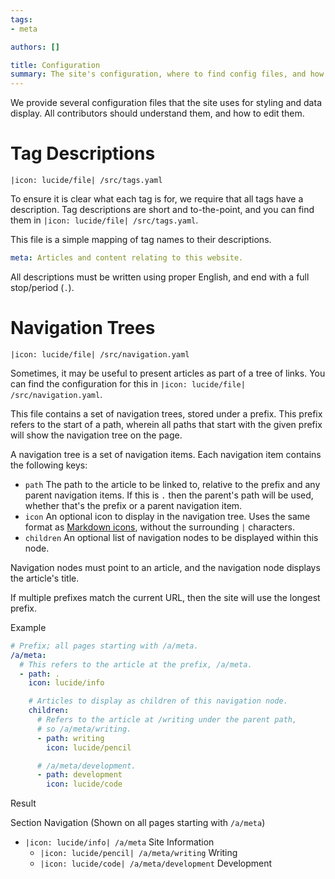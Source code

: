```yaml
---
tags:
- meta

authors: []

title: Configuration
summary: The site's configuration, where to find config files, and how to use them.
---
```


We provide several configuration files that the site uses for styling and data display.
All contributors should understand them, and how to edit them.

<!--more-->

# Tag Descriptions

`|icon: lucide/file| /src/tags.yaml`

To ensure it is clear what each tag is for, we require that all tags have a description.
Tag descriptions are short and to-the-point, and you can find them in `|icon: lucide/file| /src/tags.yaml`.

This file is a simple mapping of tag names to their descriptions.

```yaml
meta: Articles and content relating to this website.
```

All descriptions must be written using proper English, and end with a full stop/period (`.`).

# Navigation Trees

`|icon: lucide/file| /src/navigation.yaml`

Sometimes, it may be useful to present articles as part of a tree of links.
You can find the configuration for this in `|icon: lucide/file| /src/navigation.yaml`.

This file contains a set of navigation trees, stored under a prefix.
This prefix refers to the start of a path, wherein all paths that start with the given prefix will show the navigation
tree on the page.

A navigation tree is a set of navigation items.
Each navigation item contains the following keys:

- `path` The path to the article to be linked to, relative to the prefix and any parent navigation items.
  If this is `.` then the parent's path will be used, whether that's the prefix or a parent navigation item.
- `icon` An optional icon to display in the navigation tree.
  Uses the same format as [Markdown icons](/a/meta/contributing/writing/formatting/#icons), without the surrounding `|`
  characters.
- `children` An optional list of navigation nodes to be displayed within this node.

Navigation nodes must point to an article, and the navigation node displays the article's title.

If multiple prefixes match the current URL, then the site will use the longest prefix.

<div class="article-markdown-example">
<div>
<span class="text-lg mb-2 font-semibold">Example</span>

```yaml
# Prefix; all pages starting with /a/meta.
/a/meta:
  # This refers to the article at the prefix, /a/meta.
  - path: .
    icon: lucide/info

    # Articles to display as children of this navigation node.
    children:
      # Refers to the article at /writing under the parent path,
      # so /a/meta/writing.
      - path: writing
        icon: lucide/pencil

      # /a/meta/development.
      - path: development
        icon: lucide/code
```

</div>

<div>
<p class="text-lg font-semibold m-0 mr-1">Result</p>

<p class="text-lg m-0 mr-1 mt-1">
<span class="font-semibold">Section Navigation</span>
(Shown on all pages starting with <code>/a/meta</code>)
</p>

- `|icon: lucide/info| /a/meta` Site Information
    - `|icon: lucide/pencil| /a/meta/writing` Writing
    - `|icon: lucide/code| /a/meta/development` Development

</div>
</div>
